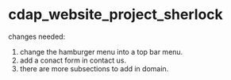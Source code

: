 # cdap_website_project_sherlock
changes needed:
1. change the hamburger menu into a top bar menu.
2. add a conact form in contact us.
3. there are more subsections to add in domain.
